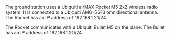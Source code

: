 The ground station uses a Ubiquiti airMAX Rocket M5 2x2 wireless radio system. It is connected to a Ubiquiti AMO-5G13 omnidirectional antenna. The Rocket has an IP address of 192.168.1.21/24.

The Rocket communicates with a Ubiquiti Bullet M5 on the plane. The Bullet has an IP address of 192.168.1.20/24.